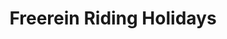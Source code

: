 ---
title: "Freerein Riding Holidays"
url: /hereford/freerein-riding-holidays/
shop: travel agency
---